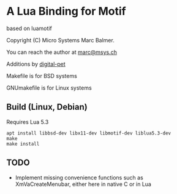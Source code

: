 # A Lua Binding for Motif

based on luamotif

Copyright (C) Micro Systems Marc Balmer.

You can reach the author at marc@msys.ch

Additions by [digital-pet](https://github.com/digital-pet/)

Makefile is for BSD systems

GNUmakefile is for Linux systems

## Build (Linux, Debian)

Requires Lua 5.3

    apt install libbsd-dev libx11-dev libmotif-dev liblua5.3-dev
    make
    make install

## TODO

- Implement missing convenience functions such as XmVaCreateMenubar, either here in native C or in Lua
